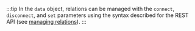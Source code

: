 :::tip
In the `data` object, relations can be managed with the `connect`, `disconnect`, and `set` parameters using the syntax described for the REST API (see [managing relations](/cms/api/rest/relations)).
:::

